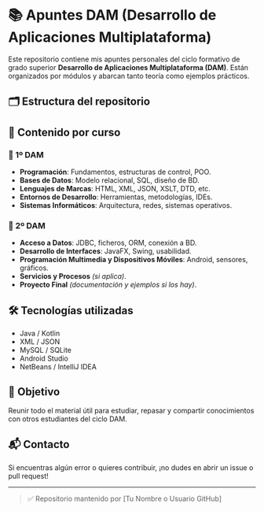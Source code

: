 # 📚 Apuntes DAM (Desarrollo de Aplicaciones Multiplataforma)

Este repositorio contiene mis apuntes personales del ciclo formativo de grado superior **Desarrollo de Aplicaciones Multiplataforma (DAM)**. Están organizados por módulos y abarcan tanto teoría como ejemplos prácticos.

## 🗂 Estructura del repositorio


## 📌 Contenido por curso

### 📘 1º DAM
- **Programación**: Fundamentos, estructuras de control, POO.
- **Bases de Datos**: Modelo relacional, SQL, diseño de BD.
- **Lenguajes de Marcas**: HTML, XML, JSON, XSLT, DTD, etc.
- **Entornos de Desarrollo**: Herramientas, metodologías, IDEs.
- **Sistemas Informáticos**: Arquitectura, redes, sistemas operativos.

### 📗 2º DAM
- **Acceso a Datos**: JDBC, ficheros, ORM, conexión a BD.
- **Desarrollo de Interfaces**: JavaFX, Swing, usabilidad.
- **Programación Multimedia y Dispositivos Móviles**: Android, sensores, gráficos.
- **Servicios y Procesos** *(si aplica)*.
- **Proyecto Final** *(documentación y ejemplos si los hay)*.

## 🛠 Tecnologías utilizadas
- Java / Kotlin
- XML / JSON
- MySQL / SQLite
- Android Studio
- NetBeans / IntelliJ IDEA

## 🧠 Objetivo
Reunir todo el material útil para estudiar, repasar y compartir conocimientos con otros estudiantes del ciclo DAM.

## 📬 Contacto
Si encuentras algún error o quieres contribuir, ¡no dudes en abrir un issue o pull request!

---

> ✅ Repositorio mantenido por [Tu Nombre o Usuario GitHub]
